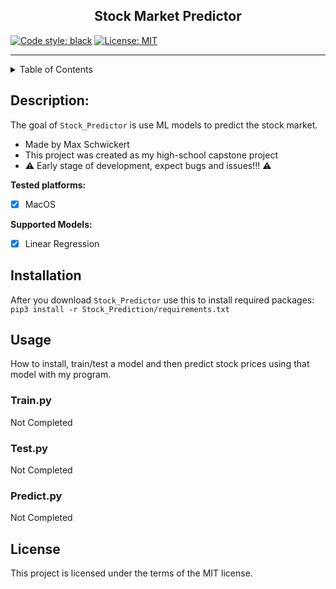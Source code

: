 <h2 align="center">Stock Market Predictor</h2>

[![Code style: black](https://img.shields.io/badge/code%20style-black-000000.svg)](https://github.com/psf/black)
[![License: MIT](https://img.shields.io/badge/license-MIT-blue.svg)](https://opensource.org/licenses/MIT)

----

<details>
  <summary>Table of Contents</summary>
  <ol>
    <li>
      <a href="#description">Description</a>
    </li>
    <li><a href="#installation">Installation</a></li>
    <li>
      <a href="#usage">Usage</a>
      <ul>
        <li><a href="#train.py">Train</a></li>
        <li><a href="#test.py">Test</a></li>
        <li><a href="#predict.py">Predict</a></li>
      </ul>
    </li>
    <li><a href="#license">License</a></li>
  </ol>
</details>


## Description:
The goal of `Stock_Predictor` is use ML models to predict the stock market. 
- Made by Max Schwickert
- This project was created as my high-school capstone project
- ⚠️ Early stage of development, expect bugs and issues!!! ⚠️

**Tested platforms:**
- [x] MacOS

**Supported Models:**
- [x] Linear Regression

## Installation

After you download `Stock_Predictor` use this to install required packages:<br/>
```pip3 install -r Stock_Prediction/requirements.txt```
<br/>


## Usage
How to install, train/test a model and then predict stock prices using that model with my program.

### Train.py
 Not Completed
### Test.py
Not Completed
### Predict.py
Not Completed
## License

This project is licensed under the terms of the MIT license.


